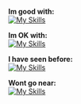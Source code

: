 **Im good with:** <br>
[![My Skills](https://skillicons.dev/icons?i=godot,py)](https://github.com/cyteon)

**Im OK with:** <br>
[![My Skills](https://skillicons.dev/icons?i=mongodb,react,svelte)](https://github.com/cyteon)

**I have seen before:** <br>
[![My Skills](https://skillicons.dev/icons?i=rust,cs,java)](https://github.com/cyteon)

**Wont go near:** <br>
[![My Skills](https://skillicons.dev/icons?i=unreal,unity)](https://github.com/cyteon)
